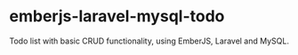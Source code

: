 # emberjs-laravel-mysql-todo
Todo list with basic CRUD functionality, using EmberJS, Laravel and MySQL.